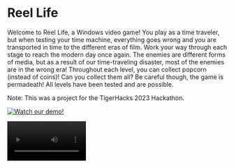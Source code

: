# Reel Life

Welcome to Reel Life, a Windows video game! You play as a time traveler, but when testing your time machine, everything goes wrong and you are transported in time to the different eras of film.
Work your way through each stage to reach the modern day once again.
The enemies are different forms of media, but as a result of our time-traveling disaster, most of the enemies are in the wrong era!
Throughout each level, you can collect popcorn (instead of coins)! Can you collect them all?
Be careful though, the game is permadeath! All levels have been tested and are possible.

Note: This was a project for the TigerHacks 2023 Hackathon.

[![Watch our demo!](https://imgur.com/khZlQFY)](https://www.youtube.com/watch?v=Vm-Nc_liT54&ab_channel=StellaCraig)


<video src='https://www.youtube.com/watch?v=Vm-Nc_liT54&ab_channel=StellaCraig' width=180/>


## Level 1: Silent Era

The Silent Era was an era of film before cameras could record sound. Our focus is on the 1920s with films like those starring Charlie Chaplin. The level is in black and white and has no audio at all to show these aspects of this time period. The main enemy is a car from the 1920s. Don't get run over!

## Level 2: Studio Era

The Studio Era was in the 1930s and sound is finally in film! Also, by the end of the era, color had started to come to film. This era is known for classic horror films and The Wizard of Oz. To show all of this, the level starts off in black and white, then transitions to color, as this time period was a transition to color film. Also, the level is in the shape of a zombie, as a homage to classic horror films. Also, the background and level assets are references to The Wizard of Oz. Also, this is our first level with sound. The enemy in this level is a 1970s television.

## Level 3: Film Noir

Film Noir was an era of crime dramas popular in the 1940s. It was known for its dramatic vibes and black-and-white style with dramatic lighting. This is all shown in the level. Also, the level takes on the atmosphere of a dark city, as most Film Noir films were often set in cities. The enemies in this level are newspapers. Don't get a paper cut (they are deadly)!

## Level 4: Blockbuster Era

The Blockbuster Era was in the 1970s and was a major advancement in the popularity of Hollywood. This level is themed around the popular film Jaws (1975). Watch out for the water, as stepping in it results in an instant death as you'd get eaten by the sharks. The enemy in this a vinal record. 

## About Our Team

This project was created by Maya Bowman, Ahhyun Lee, Patrick Gardner, and Stella Craig (the best team at TigerHacks of course).

## How to Play

Download the Reel Life .exe and .pck files. Open the exe file and you should be transported into the game!

Movement: WASD or arrow keys

Shoot: Space bar or left-click


Interact button for doors: Enter key or space bar

## How We Made It

We built this using Godot Game Engine. This was the first time any of us had made a game, let alone this specific engine or scripting language so it had a bit of a learning curve to it. Many of the assets were handmade, and if not, they are credited in the credits.txt file. 
